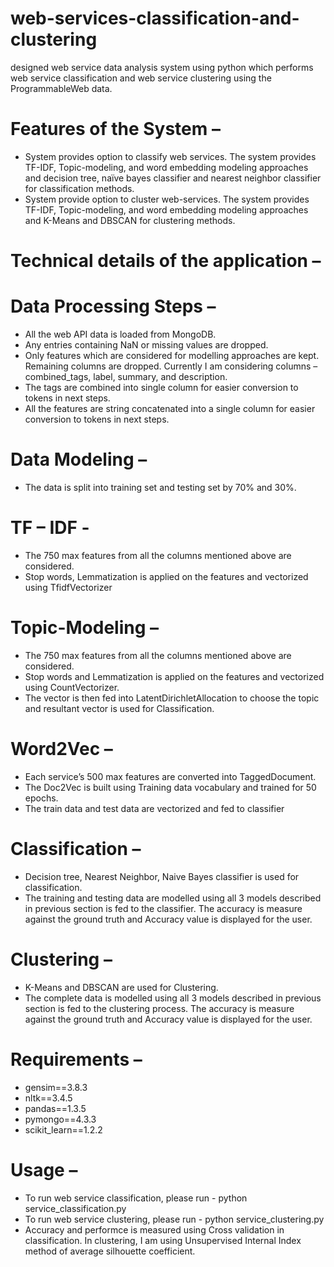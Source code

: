 # web-services-classification-and-clustering

designed web service data analysis system using python which performs web service classification and web service clustering using the ProgrammableWeb data.

# Features of the System – 
 * System provides option to classify web services. The system provides TF-IDF, Topic-modeling, and word embedding modeling approaches and decision tree, naïve bayes classifier and nearest neighbor classifier for classification methods.
 * System provide option to cluster web-services. The system provides TF-IDF, Topic-modeling, and word embedding modeling approaches and K-Means and DBSCAN for clustering methods.

# Technical details of the application – 

# Data Processing Steps – 
 * All the web API data is loaded from MongoDB. 
 * Any entries containing NaN or missing values are dropped. 
 * Only features which are considered for modelling approaches are kept. Remaining columns are dropped. Currently I am considering columns – combined_tags, label, summary, and description.
 * The tags are combined into single column for easier conversion to tokens in next steps.
 * All the features are string concatenated into a single column for easier conversion to tokens in next steps.


# Data Modeling – 
 * The data is split into training set and testing set by 70% and 30%. 
  # TF – IDF - 
   * The 750 max features from all the columns mentioned above are considered. 
   * Stop words, Lemmatization is applied on the features and vectorized using TfidfVectorizer
  # Topic-Modeling – 
   * The 750 max features from all the columns mentioned above are considered.
   * Stop words and Lemmatization is applied on the features and vectorized using CountVectorizer.
   * The vector is then fed into LatentDirichletAllocation to choose the topic and resultant vector is used for Classification.
  # Word2Vec – 
   * Each service’s 500 max features are converted into TaggedDocument.
   * The Doc2Vec is built using Training data vocabulary and trained for 50 epochs.
   * The train data and test data are vectorized and fed to classifier

# Classification – 
 * Decision tree, Nearest Neighbor, Naive Bayes classifier is used for classification.
 * The training and testing data are modelled using all 3 models described in previous section is fed to the classifier. The accuracy is measure against the ground truth and Accuracy value is displayed for the user.

# Clustering –
 * K-Means and DBSCAN are used for Clustering.
 * The complete data is modelled using all 3 models described in previous section is fed to the clustering process. The accuracy is measure against the ground truth and Accuracy value is displayed for the user.

# Requirements – 
 * gensim==3.8.3
 * nltk==3.4.5
 * pandas==1.3.5
 * pymongo==4.3.3
 * scikit_learn==1.2.2

# Usage – 

 * To run web service classification, please run - python service_classification.py      
 * To run web service clustering, please run - python service_clustering.py
 * Accuracy and performce is measured using Cross validation in classification. In clustering, I am using Unsupervised Internal Index method of average silhouette coefficient.
